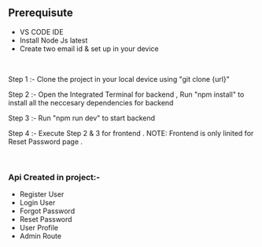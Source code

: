 <h2>Prerequisute</h2>
<ul>
  <li>VS CODE IDE</li>
  <li>Install Node Js latest</li>
  <li>Create two email id & set up in your device</li>
</ul>
<br/>

<p>Step 1 :- Clone the project in your local device using "git clone {url}"</p>

<p>Step 2 :- Open the Integrated Terminal for backend , Run "npm install" to install all the neccesary dependencies for backend</p>

<p>Step 3 :- Run "npm run dev" to start backend</p>

<p>Step 4 :- Execute Step 2 & 3 for frontend . NOTE: Frontend is only linited for Reset Password page .</p>

<br/>
<h3>Api Created in project:-</h3>
<ul>
  <li>Register User</li>
  <li>Login User</li>
  <li>Forgot Password</li>
  <li>Reset Password</li>
  <li>User Profile</li>
  <li>Admin Route</li>
</ul>

